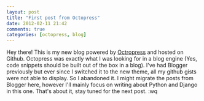```yaml
---
layout: post
title: "First post from Octopress"
date: 2012-02-11 21:42
comments: true
categories: [octopress, blog]
---
```

Hey there! This is my new blog powered by [Octropress](http://octopress.org/) and hosted on Github. 
Octopress was exactly what I was looking for in a blog engine 
(Yes, code snippets should be built out of the box in a blog). 
I've had Blogger previously but ever since I switched it to the new theme, all my github gists
were not able to display. So I abandoned it. I might migrate the posts from Blogger here, however I'll mainly
focus on writing about Python and Django in this one. That's about it, stay tuned for the next post. :wq

